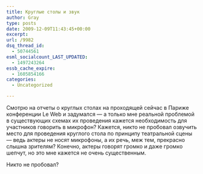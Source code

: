 ```yaml
---
title: Круглые столы и звук
author: Gray
type: posts
date: 2009-12-09T11:43:45+00:00
excerpt:
url: /9982
dsq_thread_id:
  - 50744561
esml_socialcount_LAST_UPDATED:
  - 1497243264
essb_cache_expire:
  - 1605854166
categories:
  - Uncategorized

---
```








Смотрю на отчеты о круглых столах на проходящей сейчас в Париже конференции Le Web и задумался &#8212; а только мне реальной проблемой в существующих схемах их проведения кажется необходимость для участников говорить в микрофон? Кажется, никто не пробовал озвучить место для проведения круглого стола по принципу театральной сцены &#8212; ведь актеры не носят микрофоны, а их речь, меж тем, прекрасно слышна зрителям? Конечно, актеры говорят громко и даже громко шепчут, но это мне кажется не очень существенным.

Никто не пробовал?